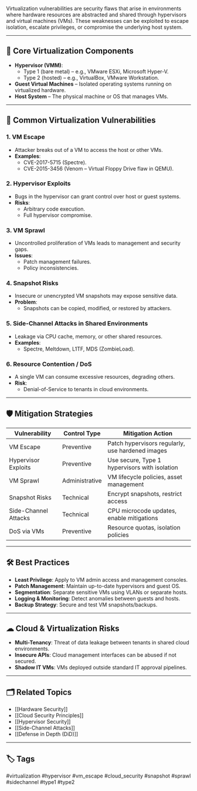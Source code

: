 Virtualization vulnerabilities are security flaws that arise in environments where hardware resources are abstracted and shared through hypervisors and virtual machines (VMs). These weaknesses can be exploited to escape isolation, escalate privileges, or compromise the underlying host system.

---

## 🧱 Core Virtualization Components

- **Hypervisor (VMM)**:
  - Type 1 (bare metal) – e.g., VMware ESXi, Microsoft Hyper-V.
  - Type 2 (hosted) – e.g., VirtualBox, VMware Workstation.
- **Guest Virtual Machines** – Isolated operating systems running on virtualized hardware.
- **Host System** – The physical machine or OS that manages VMs.

---

## 🚨 Common Virtualization Vulnerabilities

### 1. **VM Escape**
- Attacker breaks out of a VM to access the host or other VMs.
- **Examples**:
  - CVE-2017-5715 (Spectre).
  - CVE-2015-3456 (Venom – Virtual Floppy Drive flaw in QEMU).

### 2. **Hypervisor Exploits**
- Bugs in the hypervisor can grant control over host or guest systems.
- **Risks**:
  - Arbitrary code execution.
  - Full hypervisor compromise.

### 3. **VM Sprawl**
- Uncontrolled proliferation of VMs leads to management and security gaps.
- **Issues**:
  - Patch management failures.
  - Policy inconsistencies.

### 4. **Snapshot Risks**
- Insecure or unencrypted VM snapshots may expose sensitive data.
- **Problem**:
  - Snapshots can be copied, modified, or restored by attackers.

### 5. **Side-Channel Attacks in Shared Environments**
- Leakage via CPU cache, memory, or other shared resources.
- **Examples**:
  - Spectre, Meltdown, L1TF, MDS (ZombieLoad).

### 6. **Resource Contention / DoS**
- A single VM can consume excessive resources, degrading others.
- **Risk**:
  - Denial-of-Service to tenants in cloud environments.

---

## 🛡 Mitigation Strategies

| Vulnerability       | Control Type     | Mitigation Action                                 |
|---------------------|------------------|---------------------------------------------------|
| VM Escape           | Preventive       | Patch hypervisors regularly, use hardened images  |
| Hypervisor Exploits | Preventive       | Use secure, Type 1 hypervisors with isolation     |
| VM Sprawl           | Administrative   | VM lifecycle policies, asset management           |
| Snapshot Risks      | Technical        | Encrypt snapshots, restrict access                |
| Side-Channel Attacks| Technical        | CPU microcode updates, enable mitigations         |
| DoS via VMs         | Preventive       | Resource quotas, isolation policies               |

---

## 🛠 Best Practices

- **Least Privilege**: Apply to VM admin access and management consoles.
- **Patch Management**: Maintain up-to-date hypervisors and guest OS.
- **Segmentation**: Separate sensitive VMs using VLANs or separate hosts.
- **Logging & Monitoring**: Detect anomalies between guests and hosts.
- **Backup Strategy**: Secure and test VM snapshots/backups.

---

## ☁ Cloud & Virtualization Risks

- **Multi-Tenancy**: Threat of data leakage between tenants in shared cloud environments.
- **Insecure APIs**: Cloud management interfaces can be abused if not secured.
- **Shadow IT VMs**: VMs deployed outside standard IT approval pipelines.

---

## 🗂 Related Topics

- [[Hardware Security]]
- [[Cloud Security Principles]]
- [[Hypervisor Security]]
- [[Side-Channel Attacks]]
- [[Defense in Depth (DiD)]]

---

## 🏷 Tags

#virtualization #hypervisor #vm_escape #cloud_security #snapshot #sprawl #sidechannel #type1 #type2

